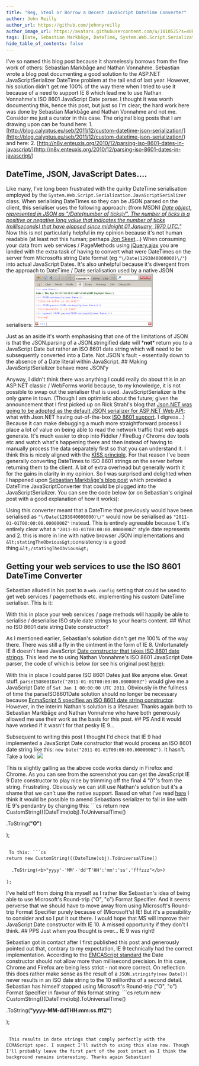 ```yaml
---
title: "Beg, Steal or Borrow a Decent JavaScript DateTime Converter"
author: John Reilly
author_url: https://github.com/johnnyreilly
author_image_url: https://avatars.githubusercontent.com/u/1010525?s=400&u=294033082cfecf8ad1645b4290e362583b33094a&v=4
tags: [Date, Sebastian Markbåge, DateTime, System.Web.Script.Serialization.JavaScriptSerializer, EMCAScript standard, json, javascript, Serialization, Nathan Vonnahme]
hide_table_of_contents: false
---
```

I've so named this blog post because it shamelessly borrows from the fine work of others: Sebastian Markbåge and Nathan Vonnahme. Sebastian wrote a blog post documenting a good solution to the ASP.NET JavaScriptSerializer DateTime problem at the tail end of last year. However, his solution didn't get me 100% of the way there when I tried to use it because of a need to support IE 8 which lead me to use Nathan Vonnahme's ISO 8601 JavaScript Date parser. I thought it was worth documenting this, hence this post, but just so I'm clear; the hard work here was done by Sebastian Markbåge and Nathan Vonnahme and not me. Consider me just a curator in this case. The original blog posts that I am drawing upon can be found here: 1. [http://blog.calyptus.eu/seb/2011/12/custom-datetime-json-serialization/](<http://blog.calyptus.eu/seb/2011/12/custom-datetime-json-serialization/>) and here: 
2. [http://n8v.enteuxis.org/2010/12/parsing-iso-8601-dates-in-javascript/](<http://n8v.enteuxis.org/2010/12/parsing-iso-8601-dates-in-javascript/>)

<!-- -->

## DateTime, JSON, JavaScript Dates....

Like many, I've long been frustrated with the quirky DateTime serialisation employed by the `System.Web.Script.Serialization.JavaScriptSerializer` class. When serialising DateTimes so they can be JSON.parsed on the client, this serialiser uses the following approach: (from MSDN) [*Date object, represented in JSON as "\/Date(number of ticks)\/". The number of ticks is a positive or negative long value that indicates the number of ticks (milliseconds) that have elapsed since midnight 01 January, 1970 UTC."*](<http://msdn.microsoft.com/en-us/library/system.web.script.serialization.javascriptserializer.aspx>) Now this is not particularly helpful in my opinion because it's not human readable (at least not this human; perhaps [Jon Skeet](<http://stackoverflow.com/users/22656/jon-skeet>)...) When consuming your data from web services / PageMethods using [jQuery.ajax](<http://api.jquery.com/jQuery.ajax/>) you are landed with the extra task of having to convert what were DateTimes on the server from Microsofts string Date format (eg `"\/Date(1293840000000)\/"`) into actual JavaScript Dates. It's also unhelpful because it's divergent from the approach to DateTime / Date serialisation used by a native JSON serialisers: ![](../static/blog/2012-04-28-beg-steal-or-borrow-decent-javascript/FireBug-Dates.png)

 Just as an aside it's worth emphasising that one of the limitations of JSON is that the JSON.parsing of a JSON.stringified date will \***not**\* return you to a JavaScript Date but rather an ISO 8601 date string which will need to be subsequently converted into a Date. Not JSON's fault - essentially down to the absence of a Date literal within JavaScript. ## Making JavaScriptSerializer behave more JSON'y

Anyway, I didn't think there was anything I could really do about this in an ASP.NET classic / WebForms world because, to my knowledge, it is not possible to swap out the serialiser that is used. JavaScriptSerializer is the only game in town. (Though I am optimistic about the future; given the announcement that I first picked up on Rick Strahl's blog that [Json.NET was going to be adopted as the default JSON serializer for ASP.NET Web API](<http://www.west-wind.com/weblog/posts/2012/Mar/09/Using-an-alternate-JSON-Serializer-in-ASPNET-Web-API>); what with Json.NET having out-of-the-box [ISO 8601 support](<http://james.newtonking.com/archive/2009/02/20/good-date-times-with-json-net.aspx>). I digress...) Because it can make debugging a much more straightforward process I place a lot of value on being able to read the network traffic that web apps generate. It's much easier to drop into Fiddler / FireBug / Chrome dev tools etc and watch what's happening there and then instead of having to manually process the data separately first so that you can understand it. I think this is nicely aligned with the [KISS principle](<http://en.wikipedia.org/wiki/KISS_principle>). For that reason I've been generally converting DateTimes to ISO 8601 strings on the server before returning them to the client. A bit of extra overhead but generally worth it for the gains in clarity in my opinion. So I was surprised and delighted when I happened upon [Sebastian Markbåge's blog post](<http://blog.calyptus.eu/seb/2011/12/custom-datetime-json-serialization/>) which provided a DateTime JavaScriptConverter that could be plugged into the JavaScriptSerializer. You can see the code below (or on Sebastian's original post with a good explanation of how it works): <script src="https://gist.github.com/2489976.js?file=DateTimeJavaScriptConverter.cs"></script>

 Using this converter meant that a DateTime that previously would have been serialised as `"\/Date(1293840000000)\/"` would now be serialised as `"2011-01-01T00:00:00.0000000Z"` instead. This is entirely agreeable because 1. it's entirely clear what a `"2011-01-01T00:00:00.0000000Z"` style date represents and
2. this is more in line with native browser JSON implementations and `&lt;statingTheObvious&gt;`consistency is a good thing.`&lt;/statingTheObvious&gt;`

<!-- -->

## Getting your web services to use the ISO 8601 DateTime Converter

Sebastian alluded in his post to a `web.config` setting that could be used to get web services / pagemethods etc. implementing his custom DateTime serialiser. This is it: <script src="https://gist.github.com/2489976.js?file=web.config"></script>

 With this in place your web services / page methods will happily be able to serialise / deserialise ISO style date strings to your hearts content. ## What no ISO 8601 date string Date constructor?

As I mentioned earlier, Sebastian's solution didn't get me 100% of the way there. There was still a fly in the ointment in the form of IE 8. Unfortunately IE 8 doesn't have JavaScript [Date constructor that takes ISO 8601 date strings](<https://developer.mozilla.org/en/JavaScript/Reference/Global_Objects/Date/parse>). This lead me to using Nathan Vonnahme's ISO 8601 JavaScript Date parser, the code of which is below (or see his original post [here](<http://n8v.enteuxis.org/2010/12/parsing-iso-8601-dates-in-javascript/>)): <script src="https://gist.github.com/2489976.js?file=parseISO8601Date.js"></script>

 With this in place I could parse ISO 8601 Dates just like anyone else. Great stuff. `parseISO8601Date("2011-01-01T00:00:00.0000000Z")` would give me a JavaScript Date of `Sat Jan 1 00:00:00 UTC 2011`. Obviously in the fullness of time the parseISO8601Date solution should no longer be necessary because [EcmaScript 5 specifies an ISO 8601 date string constructor](<http://es5.github.com/#x15.9.3.2>). However, in the interim Nathan's solution is a lifesaver. Thanks again both to Sebastian Markbåge and Nathan Vonnahme who have both generously allowed me use their work as the basis for this post. ## PS And it would have worked if it wasn't for that pesky IE 9...

Subsequent to writing this post I thought I'd check that IE 9 had implemented a JavaScript Date constructor that would process an ISO 8601 date string like this: `new Date("2011-01-01T00:00:00.0000000Z")`. It hasn't. Take a look: ![](../static/blog/2012-04-28-beg-steal-or-borrow-decent-javascript/IE9%2B%2528shakes%2Bfist%2529.png)

 This is slightly galling as the above code works dandy in Firefox and Chrome. As you can see from the screenshot you can get the JavaScript IE 9 Date constructor to play nice by trimming off the final 4 "0"'s from the string. Frustrating. Obviously we can still use Nathan's solution but it's a shame that we can't use the native support. Based on what I've read [here](<http://msdn.microsoft.com/en-us/library/az4se3k1.aspx#Roundtrip>) I think it would be possible to amend Sebastians serializer to fall in line with IE 9's pendantry by changing this: ```cs
return new CustomString(((DateTime)obj).ToUniversalTime()

  .ToString(<b>"O"</b>)

);
```

 To this: ```cs
return new CustomString(((DateTime)obj).ToUniversalTime()

  .ToString(<b>"yyyy'-'MM'-'dd'T'HH':'mm':'ss'.'fffzzz"</b>)

);
```

 I've held off from doing this myself as I rather like Sebastian's idea of being able to use Microsoft's Round-trip ("O", "o") Format Specifier. And it seems perverse that we should have to move away from using Microsoft's Round-trip Format Specifier purely because of (Microsoft's) IE! But it's a possibility to consider and so I put it out there. I would hope that MS will improve their JavaScript Date constructor with IE 10. A missed opportunity if they don't I think. ## PPS Just when you thought is over... IE 9 was right!

Sebastian got in contact after I first published this post and generously pointed out that, contrary to my expectation, IE 9 technically had the correct implementation. According to the [EMCAScript standard](<http://es5.github.com/#x15.9.1.15>) the Date constructor should not allow more than millisecond precision. In this case, Chrome and Firefox are being less strict - not more correct. On reflection this does rather make sense as the result of a `JSON.stringify(new Date())` never results in an ISO date string to the 10 millionths of a second detail. Sebastian has himself stopped using Microsoft's Round-trip ("O", "o") Format Specifier in favour of this format string: ```cs
return new CustomString(((DateTime)obj).ToUniversalTime()

  .ToString(<b>"yyyy-MM-ddTHH:mm:ss.fffZ"</b>)

);
```

 This results in date strings that comply perfectly with the ECMAScript spec. I suspect I'll switch to using this also now. Though I'll probably leave the first part of the post intact as I think the background remains interesting. Thanks again Sebastian!
